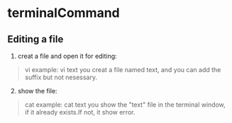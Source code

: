 # terminalCommand
## Editing a file
1. creat a file and open it for editing:
  > vi
  example:
  > vi text
  you creat a file named text, and you can add the suffix but not nesessary.
2. show the file:
  > cat
  example:
  > cat text
  you show the "text" file in the terminal window, if it already exists.If not, it show error.
